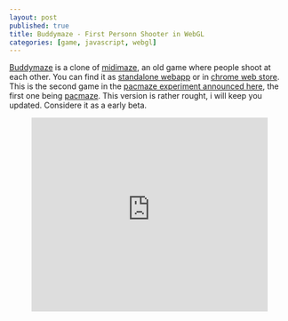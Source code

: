 ```yaml
---
layout: post
published: true
title: Buddymaze - First Personn Shooter in WebGL
categories: [game, javascript, webgl]
---
```


[Buddymaze](http://buddymaze.com) is a clone of
[midimaze](http://en.wikipedia.org/wiki/MIDI_Maze), an old game
where people shoot at each other.
You can find it as [standalone webapp](http://buddymaze.com) or in
[chrome web store](https://chrome.google.com/webstore/detail/hpplggoofiffhijgnmnbgcppfafcmljp).
This is the second game in the [pacmaze experiment announced here](/2011/04/13/pacmaze-v1-release.html)</a>,
the first one being [pacmaze](http://pacmaze.com).
This version is rather rought, i will keep you updated. Considere it as a early beta.

<center>
<iframe width="425" height="349" src="http://www.youtube.com/embed/OvmuNhkV5aQ" frameborder="0" allowfullscreen></iframe>
</center>



